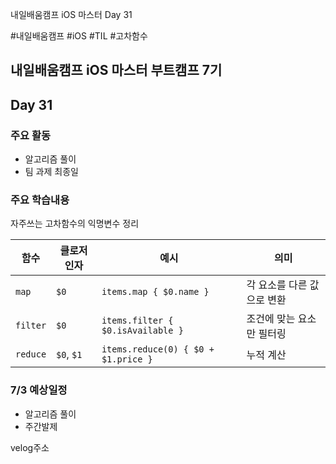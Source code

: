 
내일배움캠프 iOS 마스터 Day 31

#내일배움캠프 #iOS #TIL #고차함수

## 내일배움캠프 iOS 마스터 부트캠프 7기

## Day 31

### 주요 활동
- 알고리즘 풀이
- 팀 과제 최종일

### 주요 학습내용

자주쓰는 고차함수의 익명변수 정리

| 함수       | 클로저 인자     | 예시                                  | 의미              |
| -------- | ---------- | ----------------------------------- | --------------- |
| `map`    | `$0`       | `items.map { $0.name }`             | 각 요소를 다른 값으로 변환 |
| `filter` | `$0`       | `items.filter { $0.isAvailable }`   | 조건에 맞는 요소만 필터링  |
| `reduce` | `$0`, `$1` | `items.reduce(0) { $0 + $1.price }` | 누적 계산           |



### 7/3 예상일정

- 알고리즘 풀이
- 주간발제

velog주소   